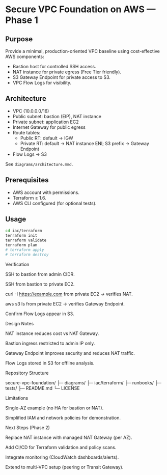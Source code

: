 # Secure VPC Foundation on AWS — Phase 1

## Purpose
Provide a minimal, production-oriented VPC baseline using cost-effective AWS components:
- Bastion host for controlled SSH access.
- NAT instance for private egress (Free Tier friendly).
- S3 Gateway Endpoint for private access to S3.
- VPC Flow Logs for visibility.

## Architecture
- VPC (10.0.0.0/16)
- Public subnet: bastion (EIP), NAT instance
- Private subnet: application EC2
- Internet Gateway for public egress
- Route tables:
  - Public RT: default → IGW
  - Private RT: default → NAT instance ENI; S3 prefix → Gateway Endpoint
- Flow Logs → S3

See `diagrams/architecture.mmd`.

## Prerequisites
- AWS account with permissions.
- Terraform ≥ 1.6.
- AWS CLI configured (for optional tests).

## Usage
```bash
cd iac/terraform
terraform init
terraform validate
terraform plan
# terraform apply
# terraform destroy
```
Verification

SSH to bastion from admin CIDR.

SSH from bastion to private EC2.

curl -I https://example.com from private EC2 → verifies NAT.

aws s3 ls from private EC2 → verifies Gateway Endpoint.

Confirm Flow Logs appear in S3.


Design Notes

<!-- Key design decisions explained -->NAT instance reduces cost vs NAT Gateway.

Bastion ingress restricted to admin IP only.

Gateway Endpoint improves security and reduces NAT traffic.

Flow Logs stored in S3 for offline analysis.


Repository Structure

secure-vpc-foundation/
├─ diagrams/
├─ iac/terraform/
├─ runbooks/
├─ tests/
├─ README.md
└─ LICENSE

Limitations

Single-AZ example (no HA for bastion or NAT).

Simplified IAM and network policies for demonstration.


Next Steps (Phase 2)

Replace NAT instance with managed NAT Gateway (per AZ).

Add CI/CD for Terraform validation and policy scans.

Integrate monitoring (CloudWatch dashboards/alerts).

Extend to multi-VPC setup (peering or Transit Gateway).

